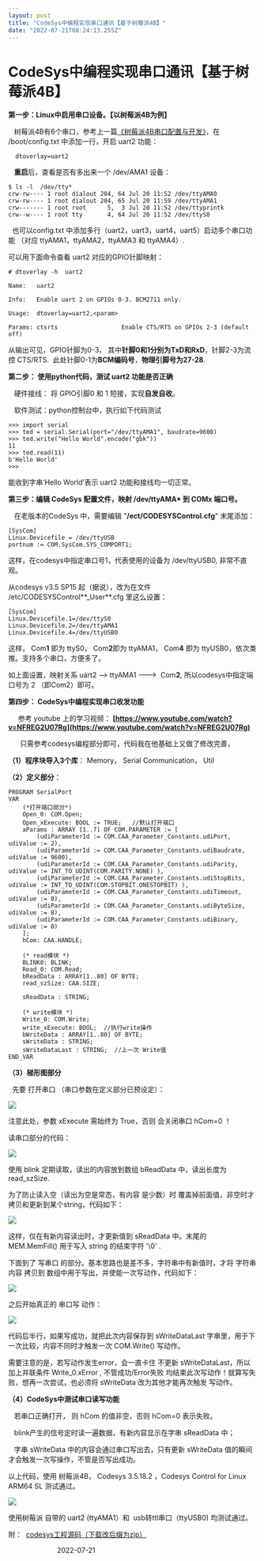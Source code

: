 ```yaml
---
layout: post
title: "CodeSys中编程实现串口通讯【基于树莓派4B】"
date: "2022-07-21T08:24:13.255Z"
---
```

CodeSys中编程实现串口通讯【基于树莓派4B】
=========================

**第一步：Linux中启用串口设备。【以树莓派4B为例】**

   树莓派4B有6个串口，参考上一篇[《树莓派4B串口配置与开发》](https://www.cnblogs.com/zhw618/p/16497568.html "《树莓派4B串口配置与开发》")，在 /boot/config.txt 中添加一行，开启 uart2 功能：

      dtoverlay=uart2

   **重启**后，查看是否有多出来一个 /dev/AMA1 设备：

    $ ls -l  /dev/tty*
    crw-rw---- 1 root dialout 204, 64 Jul 20 11:52 /dev/ttyAMA0
    crw-rw---- 1 root dialout 204, 65 Jul 20 11:59 /dev/ttyAMA1
    crw------- 1 root root      5,  3 Jul 20 11:52 /dev/ttyprintk
    crw--w---- 1 root tty       4, 64 Jul 20 11:52 /dev/ttyS0

  也可以config.txt 中添加多行（uart2，uart3，uart4，uart5）启动多个串口功能 （对应 ttyAMA1，ttyAMA2，ttyAMA3 和 ttyAMA4）.

可以用下面命令查看 uart2 对应的GPIO针脚映射：

    # dtoverlay -h  uart2 
    
    Name:   uart2
    
    Info:   Enable uart 2 on GPIOs 0-3. BCM2711 only.
    
    Usage:  dtoverlay=uart2,<param>
    
    Params: ctsrts                  Enable CTS/RTS on GPIOs 2-3 (default off)

从输出可见，GPIO针脚为0-3， 其中**针脚0和1分别为TxD和RxD**，针脚2-3为流控 CTS/RTS.  此处针脚0-1为**BCM编码号**，**物理引脚号为27-28**.

**第二步： 使用python代码，测试 uart2 功能是否正确**

   硬件接线： 将 GPIO引脚0 和 1 短接，实现**自发自收**。

   软件测试：python控制台中，执行如下代码测试

    >>> import serial
    >>> ted = serial.Serial(port="/dev/ttyAMA1", baudrate=9600)
    >>> ted.write("Hello World".encode("gbk"))
    11
    >>> ted.read(11)
    b'Hello World'
    >>>

能收到字串‘Hello World’表示 uart2 功能和接线均一切正常。

**第三步：编辑 CodeSys 配置文件，映射 /dev/ttyAMA\* 到 COMx 端口号。**

   在老版本的CodeSys 中，需要编辑 "**/ect/CODESYSControl.cfg**" 末尾添加：

    [SysCom]
    Linux.Devicefile = /dev/ttyUSB
    portnum := COM.SysCom.SYS_COMPORT1;

这样，在codesys中指定串口号1，代表使用的设备为 /dev/ttyUSB0, 非常不直观。

从codesys v3.5 SP15 起（据说），改为在文件 /etc/CODESYSControl**\_User**.cfg 里这么设置：

    [SysCom]
    Linux.Devicefile.1=/dev/ttyS0
    Linux.Devicefile.2=/dev/ttyAMA1
    Linux.Devicefile.4=/dev/ttyUSB0

这样， Com**1** 即为 ttyS0， Com**2**即为 ttyAMA1， Com**4** 即为 ttyUSB0，依次类推。支持多个串口，方便多了。 

如上面设置，映射关系 uart2 --> ttyAMA1 --->  Com**2**, 所以codesys中指定端口号为 2 （即Com2）即可。 

**第四步： CodeSys中编程实现串口收发功能**

     参考 youtube 上的学习视频： **[https://www.youtube.com/watch?v=NFREG2U07Rg](https://www.youtube.com/watch?v=NFREG2U07Rg)**

      只需参考codesys编程部分即可，代码我在他基础上又做了修改完善，

**（1）程序块导入3个库**： Memory， Serial Communication， Util

**（2）定义部分**：

    PROGRAM SerialPort
    VAR
        (*打开端口部分*)
    	Open_0: COM.Open;
    	Open_xExecute: BOOL := TRUE;   //默认打开端口
    	aParams : ARRAY [1..7] OF COM.PARAMETER := [
            (udiParameterId := COM.CAA_Parameter_Constants.udiPort,             udiValue := 2),
        	(udiParameterId := COM.CAA_Parameter_Constants.udiBaudrate,         udiValue := 9600),
        	(udiParameterId := COM.CAA_Parameter_Constants.udiParity,           udiValue := INT_TO_UDINT(COM.PARITY.NONE) ),
        	(udiParameterId := COM.CAA_Parameter_Constants.udiStopBits,         udiValue := INT_TO_UDINT(COM.STOPBIT.ONESTOPBIT) ),
       		(udiParameterId := COM.CAA_Parameter_Constants.udiTimeout,          udiValue := 0),
        	(udiParameterId := COM.CAA_Parameter_Constants.udiByteSize,         udiValue := 8),
        	(udiParameterId := COM.CAA_Parameter_Constants.udiBinary,           udiValue := 0)
        ];
    	hCom: CAA.HANDLE;
    	
        (* read模块 *)
    	BLINK0: BLINK;
    	Read_0: COM.Read;
    	bReadData : ARRAY[1..80] OF BYTE;
    	read_szSize: CAA.SIZE;
    	
    	sReadData : STRING;
    	
    	(* write模块 *)
    	Write_0: COM.Write;
    	write_xExecute: BOOL;  //执行write操作
    	bWriteData : ARRAY[1..80] OF BYTE;
    	sWriteData : STRING;
    	sWriteDataLast : STRING;  //上一次 Write值
    END_VAR

**（3）梯形图部分**

  先要 打开串口 （串口参数在定义部分已预设定）：

![](https://img2022.cnblogs.com/blog/1938718/202207/1938718-20220721143009618-518693340.png)

注意此处，参数 xExecute 需始终为 True，否则 会关闭串口 hCom=0 ！

读串口部分的代码：

![](https://img2022.cnblogs.com/blog/1938718/202207/1938718-20220721143505644-444698939.jpg)

使用 blink 定期读取，读出的内容放到数组 bReadData 中，读出长度为 read\_szSize.

为了防止读入空（读出为空是常态，有内容 是少数）时 覆盖掉前面值，非空时才拷贝和更新到某个string，代码如下：

![](https://img2022.cnblogs.com/blog/1938718/202207/1938718-20220721145249107-1420284735.jpg)

这样，仅在有新内容读出时，才更新值到 sReadData 中。末尾的 MEM.MemFill() 用于写入 string 的结束字符 '\\0' .

下面到了 写串口 的部分。基本思路也是差不多，字符串中有新值时，才将 字符串内容 拷贝到 数组中用于写出，并使能一次写动作，代码如下：

![](https://img2022.cnblogs.com/blog/1938718/202207/1938718-20220721150007946-1062114354.jpg)

之后开始真正的 串口写 动作：

![](https://img2022.cnblogs.com/blog/1938718/202207/1938718-20220721150248096-769048499.jpg)

代码后半行，如果写成功，就把此次内容保存到 sWriteDataLast 字串里，用于下一次比较，内容不同时才触发一次 COM.Write() 写动作。

需要注意的是，若写动作发生error，会一直卡住 不更新 sWriteDataLast，所以加上并联条件 Write\_0.xError , 不管成功/Error失败 均结束此次写动作！就算写失败，想再一次尝试，也必须将 sWriteData 改为其他才能再次触发 写动作。

**（4）CodeSys中测试串口读写功能**

   若串口正确打开， 则 hCom 的值非空，否则 hCom=0 表示失败。

   blink产生的信号定时读一遍数据，有新内容显示在字串 sReadData 中；

   字串 sWriteData 中的内容会通过串口写出去，只有更新 sWriteData 值的瞬间才会触发一次写操作，不管是否写出成功。

以上代码，使用 树莓派4B， Codesys 3.5.18.2 ，Codesys Control for Linux ARM64 SL 测试通过。

![](https://img2022.cnblogs.com/blog/1938718/202207/1938718-20220721151754292-216251385.jpg)

使用树莓派 自带的 uart2 (ttyAMA1）和  usb转ttl串口（ttyUSB0) 均测试通过。

附：  [codesys工程源码（下载改后缀为zip）](https://img2022.cnblogs.com/blog/1938718/202207/1938718-20220721153522267-512375793.jpg)

                         2022-07-21